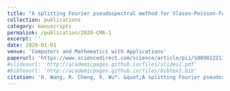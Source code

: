```yaml
---
title: "A splitting Fourier pseudospectral method for Vlasov-Poisson-Fokker-Planck system"
collection: publications
category: manuscripts
permalink: /publication/2020-CMA-1
excerpt: ''
date: 2020-01-01
venue: 'Computers and Mathematics with Applications'
paperurl: 'https://www.sciencedirect.com/science/article/pii/S0898122119304845'
#slidesurl: 'http://academicpages.github.io/files/slides1.pdf'
#bibtexurl: 'http://academicpages.github.io/files/bibtex1.bib'
citation: 'H. Wang, R. Cheng, X. Wu*. &quot;A splitting Fourier pseudospectral method for Vlasov-Poisson-Fokker-Planck system.&quot; <i>Computers and Mathematics with Applications</i>. 79(6), 1742-1758, 2020.'
---
```



